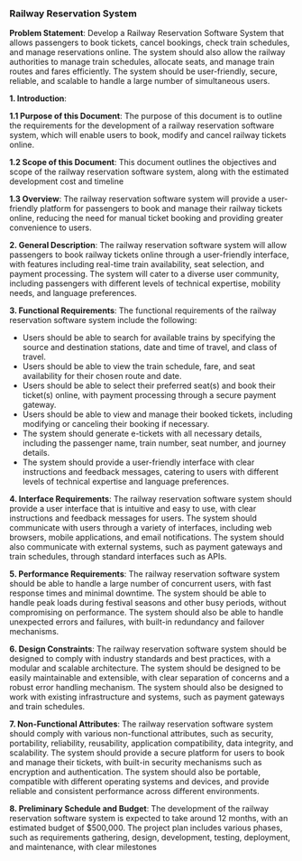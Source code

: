 ### Railway Reservation System 

**Problem Statement**: Develop a Railway Reservation Software System that allows passengers to book tickets, cancel bookings, check train schedules, and manage 
reservations online. The system should also allow the railway authorities to manage train schedules, allocate seats, and manage train routes and fares efficiently. 
The system should be user-friendly, secure, reliable, and scalable to handle a large number of simultaneous users.

**1. Introduction**:

**1.1 Purpose of this Document**: The purpose of this document is to outline the requirements for the development of a railway reservation software system, which will enable users to book, modify and cancel railway tickets online.

**1.2 Scope of this Document**: This document outlines the objectives and scope of the railway reservation software system, along with the estimated development cost and timeline

**1.3 Overview**: The railway reservation software system will provide a user-friendly platform for passengers to book and manage their railway tickets online, reducing the need for manual ticket booking and providing greater convenience to users.

**2. General Description**: The railway reservation software system will allow passengers to book railway tickets online through a user-friendly interface, with features including real-time train availability, seat selection, and payment processing. 
The system will cater to a diverse user community, including passengers with different levels of technical expertise, mobility needs, and language preferences.

**3. Functional Requirements**:
The functional requirements of the railway reservation software system include the following:
- Users should be able to search for available trains by specifying the source and destination stations, date and time of travel, and class of travel.
- Users should be able to view the train schedule, fare, and seat availability for their chosen route and date.
- Users should be able to select their preferred seat(s) and book their ticket(s) online, with payment processing through a secure payment gateway.
- Users should be able to view and manage their booked tickets, including modifying or canceling their booking if necessary.
- The system should generate e-tickets with all necessary details, including the passenger name, train number, seat number, and journey details.
- The system should provide a user-friendly interface with clear instructions and feedback messages, catering to users with different levels of technical expertise and language preferences.

**4. Interface Requirements**:
The railway reservation software system should provide a user interface that is intuitive and easy to use, with clear instructions and feedback messages for users. The system should communicate with users through a variety of interfaces, including web browsers, mobile applications, and email notifications. The system should also communicate with external systems, such as payment gateways and train schedules, through standard interfaces such as APIs.

**5. Performance Requirements**:
The railway reservation software system should be able to handle a large number of concurrent users, with fast response times and minimal downtime. The system should be able to handle peak loads during festival seasons and other busy periods, without compromising on performance. The system should also be able to handle unexpected errors and failures, with built-in redundancy and failover mechanisms.

**6. Design Constraints**:
The railway reservation software system should be designed to comply with industry standards and best practices, with a modular and scalable architecture. The system should be designed to be easily maintainable and extensible, with clear separation of concerns and a robust error handling mechanism. The system should also be designed to work with existing infrastructure and systems, such as payment gateways and train schedules.

**7. Non-Functional Attributes**:
The railway reservation software system should comply with various non-functional attributes, such as security, portability, reliability, reusability, application compatibility, data integrity, and scalability. The system should provide a secure platform for users to book and manage their tickets, with built-in security mechanisms such as encryption and authentication. The system should also be portable, compatible with different operating systems and devices, and provide reliable and consistent performance across different environments.

**8. Preliminary Schedule and Budget**:
The development of the railway reservation software system is expected to take around 12 months, with an estimated budget of $500,000. The project plan includes various phases, such as requirements gathering, design, development, testing, deployment, and maintenance, with clear milestones
